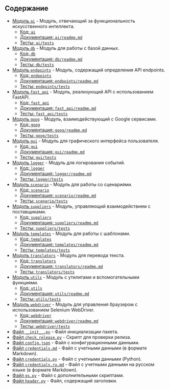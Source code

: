 ## Содержание

- [Модуль `ai`](#модуль-ai) - Модуль, отвечающий за функциональность искусственного интеллекта.
    - [Код: `ai`](ai)
    - [Документация: `ai/readme.md`](ai/readme.md)
    - [Тесты: `ai/tests`](ai/tests)
- [Модуль `db`](#модуль-db) - Модуль для работы с базой данных.
    - [Код: `db`](db)
    - [Документация: `db/readme.md`](db/readme.md)
    - [Тесты: `db/tests`](db/tests)
- [Модуль `endpoints`](#модуль-endpoints) - Модуль, содержащий определения API endpoints.
    - [Код: `endpoints`](endpoints)
    - [Документация: `endpoints/readme.md`](endpoints/readme.md)
    - [Тесты: `endpoints/tests`](endpoints/tests)
- [Модуль `fast_api`](#модуль-fast_api) - Модуль, реализующий API с использованием FastAPI.
    - [Код: `fast_api`](fast_api)
    - [Документация: `fast_api/readme.md`](fast_api/readme.md)
    - [Тесты: `fast_api/tests`](fast_api/tests)
- [Модуль `goog`](#модуль-goog) - Модуль, взаимодействующий с Google сервисами.
    - [Код: `goog`](goog)
    - [Документация: `goog/readme.md`](goog/readme.md)
    - [Тесты: `goog/tests`](goog/tests)
- [Модуль `gui`](#модуль-gui) - Модуль для графического интерфейса пользователя.
    - [Код: `gui`](gui)
    - [Документация: `gui/readme.md`](gui/readme.md)
    - [Тесты: `gui/tests`](gui/tests)
- [Модуль `logger`](#модуль-logger) - Модуль для логирования событий.
    - [Код: `logger`](logger)
    - [Документация: `logger/readme.md`](logger/readme.md)
    - [Тесты: `logger/tests`](logger/tests)
- [Модуль `scenario`](#модуль-scenario) - Модуль для работы со сценариями.
    - [Код: `scenario`](scenario)
    - [Документация: `scenario/readme.md`](scenario/readme.md)
    - [Тесты: `scenario/tests`](scenario/tests)
- [Модуль `suppliers`](#модуль-suppliers) - Модуль, управляющий взаимодействием с поставщиками.
    - [Код: `suppliers`](suppliers)
    - [Документация: `suppliers/readme.md`](suppliers/readme.md)
    - [Тесты: `suppliers/tests`](suppliers/tests)
- [Модуль `templates`](#модуль-templates) - Модуль для работы с шаблонами.
    - [Код: `templates`](templates)
    - [Документация: `templates/readme.md`](templates/readme.md)
    - [Тесты: `templates/tests`](templates/tests)
- [Модуль `translators`](#модуль-translators) - Модуль для перевода текста.
    - [Код: `translators`](translators)
    - [Документация: `translators/readme.md`](translators/readme.md)
    - [Тесты: `translators/tests`](translators/tests)
- [Модуль `utils`](#модуль-utils) - Модуль с утилитами и вспомогательными функциями.
    - [Код: `utils`](utils)
    - [Документация: `utils/readme.md`](utils/readme.md)
    - [Тесты: `utils/tests`](utils/tests)
- [Модуль `webdriver`](#модуль-webdriver) - Модуль для управления браузером с использованием Selenium WebDriver.
    - [Код: `webdriver`](webdriver)
    - [Документация: `webdriver/readme.md`](webdriver/readme.md)
    - [Тесты: `webdriver/tests`](webdriver/tests)
- [Файл `__init__.py`](#__init__.py) - Файл инициализации пакета.
- [Файл `check_release.py`](#check_release.py) - Скрипт для проверки релиза.
- [Файл `config.json`](#config.json) - Файл с конфигурационными данными.
- [Файл `credentials.md`](#credentials.md) - Файл с учетными данными (в формате Markdown).
- [Файл `credentials.py`](#credentials.py) - Файл с учетными данными (Python).
- [Файл `credentials.ru.md`](#credentials.ru.md) - Файл с учетными данными на русском языке (в формате Markdown).
- [Файл `gs.py`](#gs.py) - Файл с дополнительными скриптами.
- [Файл `header.py`](#header.py) - Файл, содержащий заголовки.
